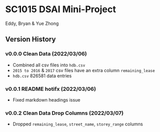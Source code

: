# SC1015 DSAI Mini-Project
Eddy, Bryan & Yue Zhong

## Version History
### v0.0.0 Clean Data (2022/03/06)
- Combined all csv files into `hdb.csv`
- `2015 to 2016` & `2017` csv files have an extra column `remaining_lease`
- `hdb.csv` 826581 data entries

### v0.0.1 README hotifx (2022/03/06)
- Fixed markdown headings issue

### v0.0.2 Clean Data Drop Columns (2022/03/07)
- Dropped `remaining_lease`, `street_name`, `storey_range` columns